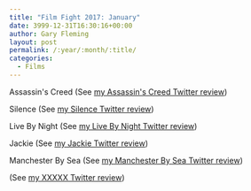 ```yaml
---
title: "Film Fight 2017: January"
date: 3999-12-31T16:30:16+00:00
author: Gary Fleming
layout: post
permalink: /:year/:month/:title/
categories:
  - Films
---
```


Assassin's Creed (See [my Assassin's Creed Twitter review](https://twitter.com/garyfleming/status/816348825589874688))

Silence (See [my Silence Twitter review](https://twitter.com/garyfleming/status/818518748776857600))

Live By Night (See [my Live By Night Twitter review](https://twitter.com/garyfleming/status/821104444834271232))

Jackie (See [my Jackie Twitter review](https://twitter.com/garyfleming/status/823599414824550401))

Manchester By Sea (See [my Manchester By Sea Twitter review](https://twitter.com/garyfleming/status/823599975405907970))

(See [my XXXXX Twitter review]())
